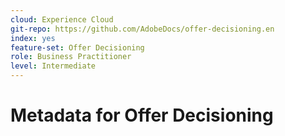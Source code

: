 ```yaml
---
cloud: Experience Cloud
git-repo: https://github.com/AdobeDocs/offer-decisioning.en
index: yes
feature-set: Offer Decisioning
role: Business Practitioner
level: Intermediate
---
```


# Metadata for Offer Decisioning
